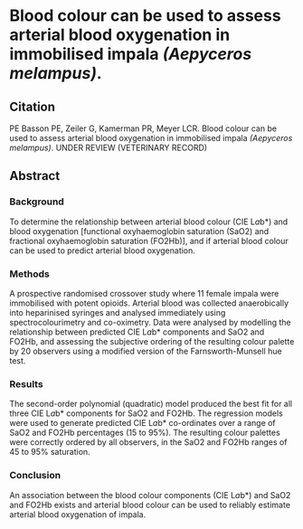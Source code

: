 # Blood colour can be used to assess arterial blood oxygenation in immobilised impala _(Aepyceros melampus)_.

## Citation
PE Basson PE, Zeiler G, Kamerman PR, Meyer LCR. Blood colour can be used to assess arterial blood oxygenation in immobilised impala _(Aepyceros melampus)_. UNDER REVIEW (VETERINARY RECORD)

## Abstract
### Background 
To determine the relationship between arterial blood colour (CIE L*a*b*) and blood oxygenation \[functional oxyhaemoglobin saturation (SaO2) and fractional oxyhaemoglobin saturation (FO2Hb)\], and if arterial blood colour can be used to predict arterial blood oxygenation.
### Methods 
A prospective randomised crossover study where 11 female impala were immobilised with potent opioids. Arterial blood was collected anaerobically into heparinised syringes and analysed immediately using spectrocolourimetry and co-oximetry. Data were analysed by modelling the relationship between predicted CIE L*a*b* components and SaO2 and FO2Hb, and assessing the subjective ordering of the resulting colour palette by 20 observers using a modified version of the Farnsworth-Munsell hue test.
### Results 
The second-order polynomial (quadratic) model produced the best fit for all three CIE L*a*b* components for SaO2 and FO2Hb. The regression models were used to generate predicted CIE L*a*b* co-ordinates over a range of SaO2 and FO2Hb percentages (15 to 95%). The resulting colour palettes were correctly ordered by all observers, in the SaO2 and FO2Hb ranges of 45 to 95% saturation.
### Conclusion
An association between the blood colour components (CIE L*a*b*) and SaO2 and FO2Hb exists and arterial blood colour can be used to reliably estimate arterial blood oxygenation of impala.

